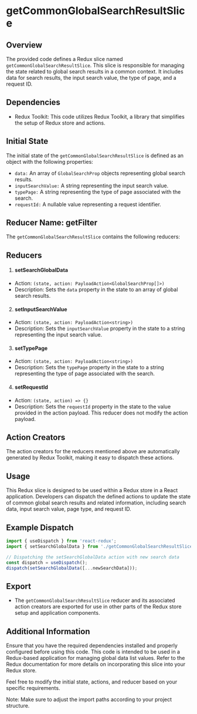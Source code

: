 # getCommonGlobalSearchResultSlice

## Overview
The provided code defines a Redux slice named `getCommonGlobalSearchResultSlice`. This slice is responsible for managing the state related to global search results in a common context. It includes data for search results, the input search value, the type of page, and a request ID.

## Dependencies
- Redux Toolkit: This code utilizes Redux Toolkit, a library that simplifies the setup of Redux store and actions.

## Initial State
The initial state of the `getCommonGlobalSearchResultSlice` is defined as an object with the following properties:

- `data:` An array of `GlobalSearchProp` objects representing global search results.
- `inputSearchValue:` A string representing the input search value.
- `typePage:` A string representing the type of page associated with the search.
- `requestId:` A nullable value representing a request identifier.

## Reducer Name: getFilter
The `getCommonGlobalSearchResultSlice` contains the following reducers:

## Reducers
1) #### setSearchGlobalData
- Action: `(state, action: PayloadAction<GlobalSearchProp[]>)`
- Description: Sets the `data` property in the state to an array of global search results.

2) #### setInputSearchValue
- Action: `(state, action: PayloadAction<string>)`
- Description: Sets the `inputSearchValue` property in the state to a string representing the input search value.

3) #### setTypePage
- Action: `(state, action: PayloadAction<string>)`
- Description: Sets the `typePage` property in the state to a string representing the type of page associated with the search.

4) #### setRequestId
- Action: `(state, action) => {}`
- Description: Sets the `requestId` property in the state to the value provided in the action payload. This reducer does not modify the action payload.


## Action Creators
The action creators for the reducers mentioned above are automatically generated by Redux Toolkit, making it easy to dispatch these actions.

## Usage
This Redux slice is designed to be used within a Redux store in a React application. Developers can dispatch the defined actions to update the state of common global search results and related information, including search data, input search value, page type, and request ID.

## Example Dispatch
```jsx
import { useDispatch } from 'react-redux';
import { setSearchGlobalData } from './getCommonGlobalSearchResultSlice';

// Dispatching the setSearchGlobalData action with new search data
const dispatch = useDispatch();
dispatch(setSearchGlobalData([...newSearchData]));

```

## Export
- The `getCommonGlobalSearchResultSlice` reducer and its associated action creators are exported for use in other parts of the Redux store setup and application components.

## Additional Information
Ensure that you have the required dependencies installed and properly configured before using this code. This code is intended to be used in a Redux-based application for managing global data list values. Refer to the Redux documentation for more details on incorporating this slice into your Redux store.

Feel free to modify the initial state, actions, and reducer based on your specific requirements.

Note: Make sure to adjust the import paths according to your project structure.
